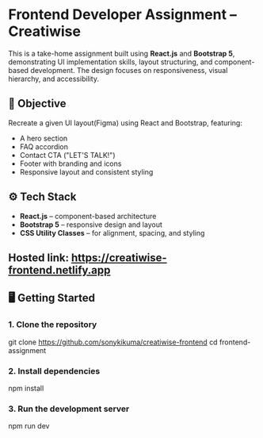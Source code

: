 # Frontend Developer Assignment – Creatiwise

This is a take-home assignment built using **React.js** and **Bootstrap 5**, demonstrating UI implementation skills, layout structuring, and component-based development. The design focuses on responsiveness, visual hierarchy, and accessibility.

## 🎯 Objective

Recreate a given UI layout(Figma) using React and Bootstrap, featuring:

- A hero section
- FAQ accordion
- Contact CTA ("LET'S TALK!")
- Footer with branding and icons
- Responsive layout and consistent styling

## ⚙️ Tech Stack

- **React.js** – component-based architecture
- **Bootstrap 5** – responsive design and layout
- **CSS Utility Classes** – for alignment, spacing, and styling

 ##  Hosted link: https://creatiwise-frontend.netlify.app

## 🖥️ Getting Started

### 1. Clone the repository

git clone https://github.com/sonykikuma/creatiwise-frontend
cd frontend-assignment

### 2. Install dependencies

npm install

### 3. Run the development server

npm run dev
